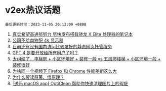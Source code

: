 # v2ex热议话题

`最后更新时间：2023-11-05 20:13:09 +0800`

1. [真实希望高通努努力 尽快发布搭载骁龙 X Elite 处理器的笔记本](https://www.v2ex.com/t/988772)
1. [公司不给单独配 4k 显示器](https://www.v2ex.com/t/988731)
1. [目前还有没有国内访问比较友好的静态网页托管服务](https://www.v2ex.com/t/988715)
1. [GPT 4 是要开放给所有用户了吗？](https://www.v2ex.com/t/988720)
1. [太纠结了，电梯房 + 小区环境好 + 装修一般 vs 五层爬楼梯 + 小区环境一般 + 装修很好](https://www.v2ex.com/t/988783)
1. [为啥同一个视频下 Firefox 和 Chrome 性能差距这么大](https://www.v2ex.com/t/988709)
1. [为什么要读原著、悟原理？](https://www.v2ex.com/t/988761)
1. [[送码 macOS app] OptiClean 帮助你快速清理图片上的瑕疵](https://www.v2ex.com/t/988676)

